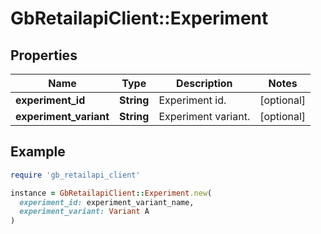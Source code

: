 # GbRetailapiClient::Experiment

## Properties

| Name | Type | Description | Notes |
| ---- | ---- | ----------- | ----- |
| **experiment_id** | **String** | Experiment id. | [optional] |
| **experiment_variant** | **String** | Experiment variant. | [optional] |

## Example

```ruby
require 'gb_retailapi_client'

instance = GbRetailapiClient::Experiment.new(
  experiment_id: experiment_variant_name,
  experiment_variant: Variant A
)
```

